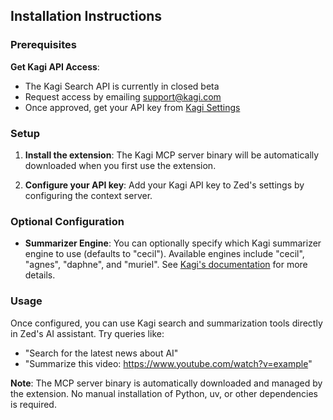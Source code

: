 ## Installation Instructions

### Prerequisites

**Get Kagi API Access**: 
- The Kagi Search API is currently in closed beta
- Request access by emailing support@kagi.com
- Once approved, get your API key from [Kagi Settings](https://kagi.com/settings?p=api)

### Setup

1. **Install the extension**: The Kagi MCP server binary will be automatically downloaded when you first use the extension.

2. **Configure your API key**: Add your Kagi API key to Zed's settings by configuring the context server.

### Optional Configuration

- **Summarizer Engine**: You can optionally specify which Kagi summarizer engine to use (defaults to "cecil"). Available engines include "cecil", "agnes", "daphne", and "muriel". See [Kagi's documentation](https://help.kagi.com/kagi/api/summarizer.html) for more details.

### Usage

Once configured, you can use Kagi search and summarization tools directly in Zed's AI assistant. Try queries like:
- "Search for the latest news about AI"
- "Summarize this video: https://www.youtube.com/watch?v=example"

**Note**: The MCP server binary is automatically downloaded and managed by the extension. No manual installation of Python, uv, or other dependencies is required.